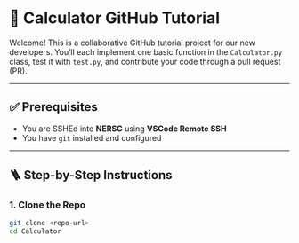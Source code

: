 # 🧮 Calculator GitHub Tutorial

Welcome! This is a collaborative GitHub tutorial project for our new developers. You’ll each implement one basic function in the `Calculator.py` class, test it with `test.py`, and contribute your code through a pull request (PR).

---

## ✅ Prerequisites

- You are SSHEd into **NERSC** using **VSCode Remote SSH**
- You have `git` installed and configured

---

## 🪜 Step-by-Step Instructions

### 1. Clone the Repo

```bash
git clone <repo-url>
cd Calculator
